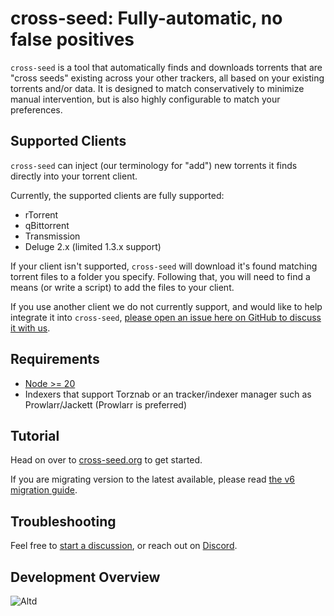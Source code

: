 # cross-seed: Fully-automatic, no false positives

`cross-seed` is a tool that automatically finds and downloads torrents that
are "cross seeds" existing across your other trackers, all based on your
existing torrents and/or data. It is designed to match conservatively to
minimize manual intervention, but is also highly configurable to match your
preferences.

## Supported Clients

`cross-seed` can inject (our terminology for "add") new torrents it finds directly into your torrent client.

Currently, the supported clients are fully supported:

-   rTorrent
-   qBittorrent
-   Transmission
-   Deluge 2.x (limited 1.3.x support)

If your client isn't supported, `cross-seed` will download it's found matching
torrent files to a folder you specify. Following that, you will need to find a
means (or write a script) to add the files to your client.

If you use another client we do not currently support, and would like to help integrate it into
`cross-seed`, [please open an issue here on GitHub to discuss it with us](https://github.com/cross-seed/cross-seed/issues).

## Requirements

-   [Node >= 20](https://nodejs.org/en/download)
-   Indexers that support Torznab or an tracker/indexer manager such as Prowlarr/Jackett (Prowlarr is preferred)

## Tutorial

Head on over to
[cross-seed.org](https://www.cross-seed.org/docs/basics/getting-started) to get
started.

If you are migrating version to the latest available, please read
[the v6 migration guide](https://www.cross-seed.org/docs/v6-migration).

## Troubleshooting

Feel free to
[start a discussion](https://github.com/cross-seed/cross-seed/discussions/new),
or reach out on [Discord](https://discord.gg/jpbUFzS5Wb).

## Development Overview

![Alt](https://repobeats.axiom.co/api/embed/8a8e3b335b4b322f1d37f5981b6de2dad546a730.svg "Repobeats analytics image")d
